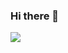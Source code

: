 ### Hi there 👋
![](https://github-readme-stats.vercel.app/api?username=MikH99&show_icons=true&theme=dark&count_private=true)
<!--
**MikH99/MikH99** is a ✨ _special_ ✨ repository because its `README.md` (this file) appears on your GitHub profile.
<img src="https://readme-typing-svg.herokuapp.com/?lines=消息；消息2&font=Roboto" />
Here are some ideas to get you started:

- 🔭 I’m currently working on ...
- 🌱 I’m currently learning ...
- 👯 I’m looking to collaborate on ...
- 🤔 I’m looking for help with ...
- 💬 Ask me about ...
- 📫 How to reach me: ...
- 😄 Pronouns: ...
- ⚡ Fun fact: ...
-->
